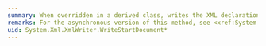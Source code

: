 ```yaml
---
summary: When overridden in a derived class, writes the XML declaration.
remarks: For the asynchronous version of this method, see <xref:System.Xml.XmlWriter.WriteStartDocumentAsync%2A>.
uid: System.Xml.XmlWriter.WriteStartDocument*
---
```

